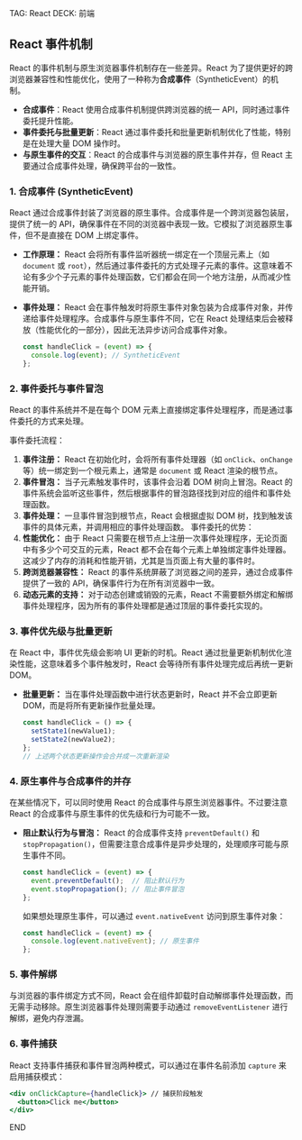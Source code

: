 TAG: React
DECK: 前端
## React 事件机制

React 的事件机制与原生浏览器事件机制存在一些差异。React 为了提供更好的跨浏览器兼容性和性能优化，使用了一种称为**合成事件**（SyntheticEvent）的机制。

- **合成事件**：React 使用合成事件机制提供跨浏览器的统一 API，同时通过事件委托提升性能。
- **事件委托与批量更新**：React 通过事件委托和批量更新机制优化了性能，特别是在处理大量 DOM 操作时。
- **与原生事件的交互**：React 的合成事件与浏览器的原生事件并存，但 React 主要通过合成事件处理，确保跨平台的一致性。

### 1. **合成事件 (SyntheticEvent)**
React 通过合成事件封装了浏览器的原生事件。合成事件是一个跨浏览器包装层，提供了统一的 API，确保事件在不同的浏览器中表现一致。它模拟了浏览器原生事件，但不是直接在 DOM 上绑定事件。

- **工作原理：**
  React 会将所有事件监听器统一绑定在一个顶层元素上（如 `document` 或 `root`），然后通过事件委托的方式处理子元素的事件。这意味着不论有多少个子元素的事件处理函数，它们都会在同一个地方注册，从而减少性能开销。

- **事件处理：**
  React 会在事件触发时将原生事件对象包装为合成事件对象，并传递给事件处理程序。合成事件与原生事件不同，它在 React 处理结束后会被释放（性能优化的一部分），因此无法异步访问合成事件对象。

  ```jsx
  const handleClick = (event) => {
    console.log(event); // SyntheticEvent
  };
  ```

### 2. **事件委托与事件冒泡**
React 的事件系统并不是在每个 DOM 元素上直接绑定事件处理程序，而是通过事件委托的方式来处理。

事件委托流程：
1. **事件注册：** React 在初始化时，会将所有事件处理器（如 `onClick`、`onChange` 等）统一绑定到一个根元素上，通常是 `document` 或 React 渲染的根节点。
2. **事件冒泡：** 当子元素触发事件时，该事件会沿着 DOM 树向上冒泡。React 的事件系统会监听这些事件，然后根据事件的冒泡路径找到对应的组件和事件处理函数。
3. **事件处理：** 一旦事件冒泡到根节点，React 会根据虚拟 DOM 树，找到触发该事件的具体元素，并调用相应的事件处理函数。
事件委托的优势：
1. **性能优化：** 由于 React 只需要在根节点上注册一次事件处理程序，无论页面中有多少个可交互的元素，React 都不会在每个元素上单独绑定事件处理器。这减少了内存的消耗和性能开销，尤其是当页面上有大量的事件时。
2. **跨浏览器兼容性：** React 的事件系统屏蔽了浏览器之间的差异，通过合成事件提供了一致的 API，确保事件行为在所有浏览器中一致。
3. **动态元素的支持：** 对于动态创建或销毁的元素，React 不需要额外绑定和解绑事件处理程序，因为所有的事件处理都是通过顶层的事件委托实现的。

### 3. **事件优先级与批量更新**
在 React 中，事件优先级会影响 UI 更新的时机。React 通过批量更新机制优化渲染性能，这意味着多个事件触发时，React 会等待所有事件处理完成后再统一更新 DOM。
- **批量更新：**
  当在事件处理函数中进行状态更新时，React 并不会立即更新 DOM，而是将所有更新操作批量处理。

  ```jsx
  const handleClick = () => {
    setState1(newValue1);
    setState2(newValue2);
  };
  // 上述两个状态更新操作会合并成一次重新渲染
  ```

### 4. **原生事件与合成事件的并存**
在某些情况下，可以同时使用 React 的合成事件与原生浏览器事件。不过要注意 React 的合成事件与原生事件的优先级和行为可能不一致。
- **阻止默认行为与冒泡：**
  React 的合成事件支持 `preventDefault()` 和 `stopPropagation()`，但需要注意合成事件是异步处理的，处理顺序可能与原生事件不同。

  ```jsx
  const handleClick = (event) => {
    event.preventDefault();  // 阻止默认行为
    event.stopPropagation(); // 阻止事件冒泡
  };
  ```

  如果想处理原生事件，可以通过 `event.nativeEvent` 访问到原生事件对象：

  ```jsx
  const handleClick = (event) => {
    console.log(event.nativeEvent); // 原生事件
  };
  ```

### 5. **事件解绑**
与浏览器的事件绑定方式不同，React 会在组件卸载时自动解绑事件处理函数，而无需手动移除。原生浏览器事件处理则需要手动通过 `removeEventListener` 进行解绑，避免内存泄漏。

### 6. **事件捕获**
React 支持事件捕获和事件冒泡两种模式，可以通过在事件名前添加 `capture` 来启用捕获模式：
```jsx
<div onClickCapture={handleClick}> // 捕获阶段触发
  <button>Click me</button>
</div>
```




[^1]: [美团前端二面经典react面试题总结](https://www.cnblogs.com/xiatianweidao/p/17168684.html "发布于 2023-03-01 16:19")

END
<!--ID: 1726891610998-->


